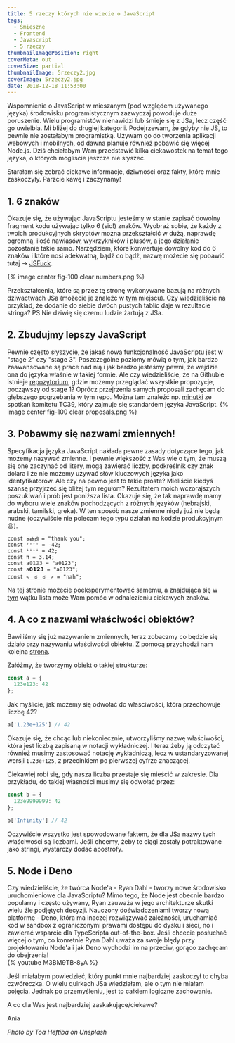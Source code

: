 ```yaml
---
title: 5 rzeczy których nie wiecie o JavaScript
tags:
  - Śmieszne
  - Frontend
  - Javascript
  - 5 rzeczy
thumbnailImagePosition: right
coverMeta: out
coverSize: partial
thumbnailImage: 5rzeczy2.jpg
coverImage: 5rzeczy2.jpg
date: 2018-12-18 11:53:00
---
```


Wspomnienie o JavaScript w mieszanym (pod względem używanego języka) środowisku programistycznym zazwyczaj powoduje duże poruszenie. Wielu programistów nienawidzi lub śmieje się z JSa, lecz część go uwielbia. Mi bliżej do drugiej kategorii. Podejrzewam, że gdyby nie JS, to pewnie nie zostałabym programistką. Używam go do tworzenia aplikacji webowych i mobilnych, od dawna planuje również pobawić się więcej Node.js. Dziś chciałabym Wam przedstawić kilka ciekawostek na temat tego języka, o których mogliście jeszcze nie słyszeć.
<!--more-->

Starałam się zebrać ciekawe informacje, dziwności oraz fakty, które mnie zaskoczyły. Parzcie kawę i zaczynamy!

## 1. 6 znaków

Okazuje się, że używając JavaScriptu jesteśmy w stanie zapisać dowolny fragment kodu używając tylko 6 (sic!) znaków. Wyobraź sobie, że każdy z twoich produkcyjnych skryptów można przekształcić w dużą, naprawdę ogromną, ilość nawiasów, wykrzykników i plusów, a jego działanie pozostanie takie samo.
Narzędziem, które konwertuje dowolny kod do 6 znaków i które nosi adekwatną, bądź co bądź, nazwę możecie się pobawić tutaj -> [JSFuck](http://www.jsfuck.com/).

{% image center fig-100 clear numbers.png  %}

Przekształcenia, które są przez tę stronę wykonywane bazują na różnych dziwactwach JSa (możecie je znaleźć w [tym](https://github.com/aemkei/jsfuck/blob/master/jsfuck.js) miejscu). Czy wiedzieliście na przykład, że dodanie do siebie dwóch pustych tablic daje w rezultacie stringa?
PS Nie dziwię się czemu ludzie żartują z JSa.

## 2. Zbudujmy lepszy JavaScript

Pewnie często słyszycie, że jakaś nowa funkcjonalność JavaScriptu jest w "stage 2" czy "stage 3". Poszczególne poziomy mówią o tym, jak bardzo zaawansowane są prace nad nią i jak bardzo jesteśmy pewni, że wejdzie ona do języka właśnie w takiej formie. Ale czy wiedzieliście, że na Githubie istnieje [repozytorium](https://github.com/tc39/proposals), gdzie możemy przeglądać wszystkie propozycje, począwszy od stage 1? Oprócz przejrzenia samych proposali zachęcam do głębszego pogrzebania w tym repo. Można tam znaleźć np. [minutki](http://tc39.github.io/tc39-notes/) ze spotkań komitetu TC39, który zajmuje się standardem języka JavaScript.
{% image center fig-100 clear proposals.png  %}


## 3. Pobawmy się nazwami zmiennych!

Specyfikacja języka JavaScript nakłada pewne zasady dotyczące tego, jak możemy nazywać zmienne. I pewnie większość z Was wie o tym, że muszą się one zaczynać od litery, mogą zawierać liczby, podkreślnik czy znak dolara i że nie możemy używać słów kluczowych języka jako identyfikatorów. Ale czy na pewno jest to takie proste? Mieliście kiedyś szansę przyjrzeć się bliżej tym regułom? Rezultatem moich wczorajszych poszukiwań i prób jest poniższa lista. Okazuje się, że tak naprawdę mamy do wyboru wiele znaków pochodzących z różnych języków (hebrajski, arabski, tamilski, greka). 
W ten sposób nasze zmienne nigdy już nie będą nudne (oczywiście nie polecam tego typu działań na kodzie produkcyjnym 😉).
```
const நன்றி = "thank you";
const ꜛꜛꜛꜛ = -42;
const ꜜꜜꜜꜜ = 42;
const π = 3.14;
const a𝟘𝟙𝟚𝟛 = "a0123";
const a𝟬𝟭𝟮𝟯 = "a0123";
const <﹏ಠ﹏ಠ﹏> = "nah";
```
Na [tej](https://mothereff.in/js-variables) stronie możecie poeksperymentować samemu, a znajdująca się w [tym](https://stackoverflow.com/questions/1661197/what-characters-are-valid-for-javascript-variable-names) wątku lista może Wam pomóc w odnalezieniu ciekawych znaków.

## 4. A co z nazwami właściwości obiektów?

Bawiliśmy się już nazywaniem zmiennych, teraz zobaczmy co będzie się działo przy nazywaniu właściwości obiektu. Z pomocą przychodzi nam kolejna [strona](https://mothereff.in/js-properties). 

Załóżmy, że tworzymy obiekt o takiej strukturze:
```js
const a = {
  123e123: 42
};
```
Jak myślicie, jak możemy się odwołać do właściwości, która przechowuje liczbę 42? 
```js
a['1.23e+125'] // 42
```
Okazuje się, że chcąc lub niekoniecznie, utworzyliśmy nazwę właściwości, która jest liczbą zapisaną w notacji wykładniczej. I teraz żeby ją odczytać również musimy zastosować notację wykładniczą, lecz w ustandaryzowanej wersji `1.23e+125`, z przecinkiem po pierwszej cyfrze znaczącej.

Ciekawiej robi się, gdy nasza liczba przestaje się mieścić w zakresie. Dla przykładu, do takiej własności musimy się odwołać przez:
```js
const b = {
  123e9999999: 42
};

b['Infinity'] // 42
```
Oczywiście wszystko jest spowodowane faktem, że dla JSa nazwy tych właściwości są liczbami. Jeśli chcemy, żeby te ciągi zostały potraktowane jako stringi, wystarczy dodać apostrofy. 

## 5. Node i Deno

Czy wiedzieliście, że twórca Node'a - Ryan Dahl - tworzy nowe środowisko uruchomieniowe dla JavaScriptu? Mimo tego, że Node jest obecnie bardzo popularny i często używany, Ryan zauważa w jego architekturze skutki wielu źle podjętych decyzji. Nauczony doświadczeniami tworzy nową platformę - Deno, która ma inaczej rozwiązywać zależności, uruchamiać kod w sandbox z ograniczonymi prawami dostępu do dysku i sieci, no i zawierać wsparcie dla TypeScripta out-of-the-box. Jeśli chcecie posłuchać więcej o tym, co konretnie Ryan Dahl uważa za swoje błędy przy projektowaniu Node'a i jak Deno wychodzi im na przeciw, gorąco zachęcam do obejrzenia!
<br/>
{% youtube M3BM9TB-8yA %}

Jeśli miałabym powiedzieć, który punkt mnie najbardziej zaskoczył to chyba czwóreczka. O wielu quirkach JSa wiedziałam, ale o tym nie miałam pojęcia. Jednak po przemyśleniu, jest to całkiem logiczne zachowanie. 

A co dla Was jest najbardziej zaskakujące/ciekawe?

Ania


*Photo by Toa Heftiba on Unsplash*

